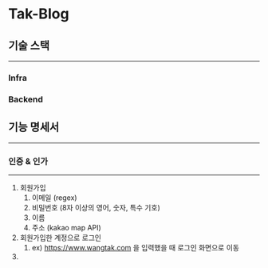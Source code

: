 # Tak-Blog
## 기술 스택

---
### Infra

### Backend

## 기능 명세서

---
### 인증 & 인가

---
1. 회원가입
   1. 이메일 (regex)
   2. 비밀번호 (8자 이상의 영어, 숫자, 특수 기호)
   3. 이름
   4. 주소 (kakao map API)
2. 회원가입한 계정으로 로그인
   1. ex) https://www.wangtak.com 을 입력했을 때 로그인 화면으로 이동
3. 
